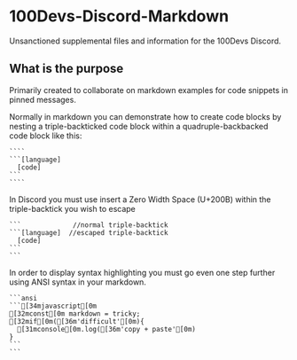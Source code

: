 # 100Devs-Discord-Markdown
Unsanctioned supplemental files and information for the 100Devs Discord.

## What is the purpose

Primarily created to collaborate on markdown examples for code snippets in pinned messages.

Normally in markdown you can demonstrate how to create code blocks by nesting a triple-backticked code block within a quadruple-backbacked code block like this:

<!--- Note: If you are viewing this file in raw mode please realize that I am using an additional layer of codeblocks in order for GitHub to create this README--->
`````
````
```[language]
  [code]
```
````
`````

In Discord you must use insert a Zero Width Space (U+200B) within the triple-backtick you wish to escape
````
```             //normal triple-backtick
`​``[language]  //escaped triple-backtick
  [code] 
`​``
```
````

In order to display syntax highlighting you must go even one step further using ANSI syntax in your markdown.

````
```ansi
`​``[34mjavascript[0m
[32mconst[0m markdown = tricky;
[32mif[0m([36m'difficult'[0m){
  [31mconsole[0m.log([36m'copy + paste'[0m)
}
`​``
```
````
